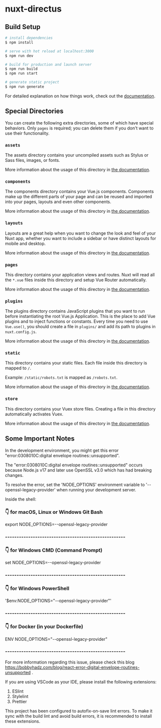 # nuxt-directus

## Build Setup

```bash
# install dependencies
$ npm install

# serve with hot reload at localhost:3000
$ npm run dev

# build for production and launch server
$ npm run build
$ npm run start

# generate static project
$ npm run generate
```

For detailed explanation on how things work, check out the [documentation](https://nuxtjs.org).

## Special Directories

You can create the following extra directories, some of which have special behaviors. Only `pages` is required; you can delete them if you don't want to use their functionality.

### `assets`

The assets directory contains your uncompiled assets such as Stylus or Sass files, images, or fonts.

More information about the usage of this directory in [the documentation](https://nuxtjs.org/docs/2.x/directory-structure/assets).

### `components`

The components directory contains your Vue.js components. Components make up the different parts of your page and can be reused and imported into your pages, layouts and even other components.

More information about the usage of this directory in [the documentation](https://nuxtjs.org/docs/2.x/directory-structure/components).

### `layouts`

Layouts are a great help when you want to change the look and feel of your Nuxt app, whether you want to include a sidebar or have distinct layouts for mobile and desktop.

More information about the usage of this directory in [the documentation](https://nuxtjs.org/docs/2.x/directory-structure/layouts).

### `pages`

This directory contains your application views and routes. Nuxt will read all the `*.vue` files inside this directory and setup Vue Router automatically.

More information about the usage of this directory in [the documentation](https://nuxtjs.org/docs/2.x/get-started/routing).

### `plugins`

The plugins directory contains JavaScript plugins that you want to run before instantiating the root Vue.js Application. This is the place to add Vue plugins and to inject functions or constants. Every time you need to use `Vue.use()`, you should create a file in `plugins/` and add its path to plugins in `nuxt.config.js`.

More information about the usage of this directory in [the documentation](https://nuxtjs.org/docs/2.x/directory-structure/plugins).

### `static`

This directory contains your static files. Each file inside this directory is mapped to `/`.

Example: `/static/robots.txt` is mapped as `/robots.txt`.

More information about the usage of this directory in [the documentation](https://nuxtjs.org/docs/2.x/directory-structure/static).

### `store`

This directory contains your Vuex store files. Creating a file in this directory automatically activates Vuex.

More information about the usage of this directory in [the documentation](https://nuxtjs.org/docs/2.x/directory-structure/store).

## Some Important Notes

In the development environment, you might get this error "error:0308010C:digital envelope routines::unsupported".

The "error:0308010C:digital envelope routines::unsupported" occurs because Node.js v17 and later use OpenSSL v3.0 which has had breaking changes.

To resolve the error, set the 'NODE_OPTIONS' environment variable to '--openssl-legacy-provider' when running your development server.

Inside the shell:

### 👇️ for macOS, Linux or Windows Git Bash

export NODE_OPTIONS=--openssl-legacy-provider

### ----------------------------------------------------

### 👇️ for Windows CMD (Command Prompt)

set NODE_OPTIONS=--openssl-legacy-provider

### ----------------------------------------------------

### 👇️ for Windows PowerShell

'$env:NODE_OPTIONS="--openssl-legacy-provider"'

### ----------------------------------------------------

### 👇️ for Docker (in your Dockerfile)

ENV NODE_OPTIONS="--openssl-legacy-provider"

### ----------------------------------------------------

For more information regarding this issue, please check this blog https://bobbyhadz.com/blog/react-error-digital-envelope-routines-unsupported .

If you are using VSCode as your IDE, please install the following extensions:

1. ESlint
2. Stylelint
3. Prettier

This project has been configured to autofix-on-save lint errors. To make it sync with the build lint and avoid build errors, it is recommended to install these extensions.
